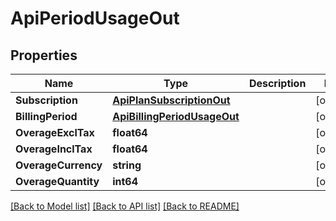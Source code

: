 # ApiPeriodUsageOut

## Properties
Name | Type | Description | Notes
------------ | ------------- | ------------- | -------------
**Subscription** | [**ApiPlanSubscriptionOut**](APIPlanSubscriptionOut.md) |  | [optional] 
**BillingPeriod** | [**ApiBillingPeriodUsageOut**](APIBillingPeriodUsageOut.md) |  | [optional] 
**OverageExclTax** | **float64** |  | [optional] 
**OverageInclTax** | **float64** |  | [optional] 
**OverageCurrency** | **string** |  | [optional] 
**OverageQuantity** | **int64** |  | [optional] 

[[Back to Model list]](../README.md#documentation-for-models) [[Back to API list]](../README.md#documentation-for-api-endpoints) [[Back to README]](../README.md)


